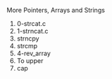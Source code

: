 More Pointers, Arrays and Strings
1. 0-strcat.c
2. 1-strncat.c
3. strncpy
4. strcmp
 5. 4-rev_array
6. To upper
7. cap
